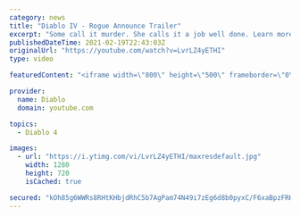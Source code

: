 ```yaml
---
category: news
title: "Diablo IV - Rogue Announce Trailer"
excerpt: "Some call it murder. She calls it a job well done. Learn more at Diablo4.com The Rogue is the newest addition to the Diablo IV campfire, combining range and ..."
publishedDateTime: 2021-02-19T22:43:03Z
originalUrl: "https://youtube.com/watch?v=LvrLZ4yETHI"
type: video

featuredContent: "<iframe width=\"800\" height=\"500\" frameborder=\"0\" src=\"https://www.youtube.com/embed/LvrLZ4yETHI\" allow=\"accelerometer; autoplay; encrypted-media; gyroscope; picture-in-picture\" allowfullscreen></iframe>"

provider:
  name: Diablo
  domain: youtube.com

topics:
  - Diablo 4

images:
  - url: "https://i.ytimg.com/vi/LvrLZ4yETHI/maxresdefault.jpg"
    width: 1280
    height: 720
    isCached: true

secured: "kOh85g6WWRs8RHtKHbjdRhC5b7AgPam74N49i7zEg6d8b0pyxC/F6xaBpzFRHGz975z6Gnwl13Hpa3VPx2NlfwFtDljiv8+GwY8jb1zJ1fDZ4OZ9r0YpckExrQf1lCXXMtdu97lICrmbN/ym+hpZqQyzejCsa1MLqBltko90X1YysggEvjAONWbHQxWTYYOjqtwGg999mwX6V4zrFFLk1qbh2kdkGSN7QLniXFpGb7BqXaRz0QOe3By/lsD5Duc1SBawBxX89H2pTHfWEf4bnWYNWbk5cKIU80duJIb9h7pVGCKZQjVGT+pp+oKHpA8kkB7XULnjOmiRzZkEWoEsKUJIl7bOWna2IDB8ZaVMET2B3jum1Raq12Avuz/UHhDkbvi82/f1cu6PXdnfYPmMqG9+8VNAOEXnumRHhQlITvn4aljTZOQdbTuXtJcfQss/;b4X3f2BdItbHMPgRVRdFjQ=="
---
```


